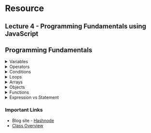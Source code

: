 # Resource
## Lecture 4 - Programming Fundamentals using JavaScript

## Programming Fundamentals

<details>
  <summary>Variables</summary>
  <p>Variables helps us to make thing dynamic.</p>

```javascript
const names = [
	'HM Nayeem',
	'Aditya Chakraborty',
	'Abu Rayhan',
	'Shaker Hossain',
	'Akib Ahmad',
	'Alvi Chowdhury',
];
let index = -1;
let person = names[++index];

setInterval(() => {
	person = names[index++];
	console.log(person, person.length);

	if (index === names.length) {
		index = 0;
	}
}, 1000);
```

</details>

<details>
  <summary>Operators</summary>
  <p>Mathematical representations</p>
</details>

<details>
  <summary>Conditions</summary>
  <p>Brain of a computer</p>

```javascript
if (studyBasic) {
	wontJoin();
}

if (studyAdvanced) {
	join();
}

if (teacherSpeaks) {
	silent();
}

if (!teacherSpeaks) {
	shout();
}

// Scenario 1 - Single branch
// if condition
if (hasMoney) {
	buyPhone();
}

// Scenario 2 - Two branches
// if else condition
if (toss === 'head') {
	win();
} else {
	loss();
}

// Scenario 3 - Multiple branches
// else if
if (1 > 1) {
	big();
} else if (1 < 1) {
	small();
} else {
	same();
}
```

</details>

<details>
  <summary>Loops</summary>

```javascript
for (let i = 1; i <= 100; i++) {
	// it's a new js file,
	// we can write any valid js code here
	// every code written inside this block will execute multiple times
	console.log('Hello world!', i);
}

// There are total three types of loop available in JS
// 1. for (When we know the range)
// 1.1 Range
// 1.2 for in
// 1.3 for of
// 2. while (When we don't know the range)
// 3. do while *

while (true) {
	let num = Math.ceil(Math.random() * 100);
	console.log('Hello World', num);
	if (num === 99) break;
}

do {
	console.log('It will run at least once');
} while (false);
```

</details>

<details>
  <summary>Arrays</summary>

```javascript
const name1 = 'Rayhan';
const name2 = 'Alvi';
const name3 = 'Anik';
const name4 = 'Arjun';
const name5 = 'Ayman';

const students = [
	'Rayhan',
	'Alvi',
	'Anik',
	'Arjun',
	'Ayman',
	'Ayuub',
	'Bidyut',
];

// console.log(students[0]);
// console.log(students[1]);
// console.log(students[2]);
// console.log(students[3]);
// console.log(students[4]);

for (let i = 0; i < students.length; i++) {
	console.log(students[i], students[i].toLowerCase());
}

// name1.sendEmail();
// name2.sendEmail();
// name3.sendEmail();
// name4.sendEmail();
// name5.sendEmail();

const nums = [1, 2, 3, 4, 5, 6];
const bools = [true, true, false, false];
const nulls = [null, null, null];
const undefineds = [undefined, undefined, undefined];
const arrayOfArray = [
	[1, 2, 3],
	[4, 5, 6],
	[7, 8, 9],
];
const mixed = [true, null, 'Str', 5, [12, 2, 4]];
```

</details>

<details>
  <summary>Objects</summary>

```javascript
const student1 = {
	firstName: 'Abu',
	secondName: 'Rayhan',
	email: 'rayhan@example.com',
	age: 25,
	attend: true,
};

const student2 = {
	firstName: 'Alvi',
	secondName: 'Chowdhury',
	email: 'alvi@example.com',
	age: 25,
	attend: true,
};

const student3 = {
	firstName: 'Akib',
	secondName: 'Ahmad',
	email: 'akib@example.com',
	age: 25,
	attend: true,
};

const allStudents = [student1, student2, student3];

for (let i = 0; i < allStudents.length; i++) {
	sendMail(allStudents[i].email);
}

function sendMail(email) {
	console.log('Sending email to', email);
}
```

</details>

<details>
  <summary>Functions</summary>

```javascript
function nameOfFunction(name) {
	if (!name) {
		console.log('Please provide your name');
	} else {
		console.log('Hello', name);
	}
}

nameOfFunction('Murshed');
nameOfFunction('Fahim');
nameOfFunction();

function generateRandomNumber(min = 1, max) {
	const randomNumber = Math.floor(Math.random() * min + (max - min));
	return randomNumber;
}

console.log(generateRandomNumber(5, 10));
```

</details>

<details>
  <summary>Expression vs Statement</summary>
</details>

### Important Links

- Blog site - [Hashnode](https://hashnode.com/)
- [Class Overview](../../Class%20Overview/Lecture-04/README.md)
